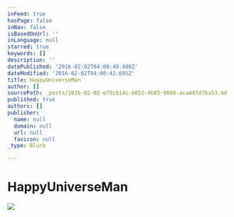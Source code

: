 ```yaml
---
inFeed: true
hasPage: false
inNav: false
isBasedOnUrl: ''
inLanguage: null
starred: true
keywords: []
description: ''
datePublished: '2016-02-02T04:00:49.408Z'
dateModified: '2016-02-02T04:00:42.695Z'
title: HappyUniverseMan
author: []
sourcePath: _posts/2016-02-02-e79cb14c-b852-4b85-9006-aca48fd7ba53.md
published: true
authors: []
publisher:
  name: null
  domain: null
  url: null
  favicon: null
_type: Blurb

---
```

# HappyUniverseMan
![](https://s3-us-west-2.amazonaws.com/the-grid-img/p/2d515b6aaec94d4105bf6f341a6b807e11678d7d.jpg)